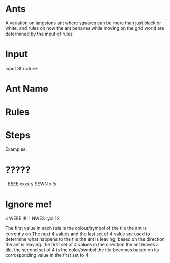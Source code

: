 # Ants

A variation on langstons ant where squares can be more than just black or white, and rules on how the ant behaves while moving on the grid world are determined by the input of rules

# Input

Input Structure:

# Ant Name
# Rules
# Steps

Examples:

# ?????
. EEEE xxxx
y SEWN x.!y
# Ignore me!
x WEEE !!!!
! NWES .yx!
12

The first value in each rule is the colour/symbol of the tile the ant is currently on
The next 4 values and the last set of 4 value are used to determine what happens to the tile the ant is leaving, based on the direction the ant is leaving. the first set of 4 values in the direction the ant leaves a tile, the second set of 4 is the color/symbol the tile becomes based on its corrosponding value in the first set fo 4.

